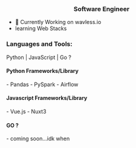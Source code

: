 
<h3 align="center"> Software Engineer</h3>

- 🔭 Currently Working on wavless.io
- learning Web Stacks 

<p align="left">
</p>

<h3 align="left">Languages and Tools:</h3>

 Python | JavaScript | Go ? 

 <h4 align="left"> Python Frameworks/Library </h4>
 - Pandas
 - PySpark
 - Airflow

  <h4 align="left"> Javascript Frameworks/Library </h4>
 - Vue.js
 - Nuxt3

 <h4 align="left"> GO ? </h4>
 - coming soon...idk when

   

